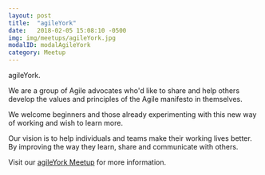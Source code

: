 ```yaml
---
layout: post
title:  "agileYork"
date:   2018-02-05 15:08:10 -0500
img: img/meetups/agileYork.jpg
modalID: modalAgileYork
category: Meetup
---
```

agileYork.

We are a group of Agile advocates who'd like to share and help others develop the values and principles of the Agile manifesto in themselves.

We welcome beginners and those already experimenting with this new way of working and wish to learn more.

Our vision is to help individuals and teams make their working lives better.  By improving the way they learn, share and communicate with others.

Visit our [agileYork Meetup][agile-york-meetup-link] for more information.

[agile-york-meetup-link]: https://www.meetup.com/agileYork/